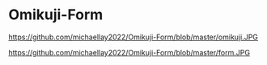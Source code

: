 # Omikuji-Form

https://github.com/michaellay2022/Omikuji-Form/blob/master/omikuji.JPG

https://github.com/michaellay2022/Omikuji-Form/blob/master/form.JPG
